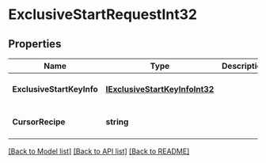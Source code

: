 # ExclusiveStartRequestInt32

## Properties
Name | Type | Description | Notes
------------ | ------------- | ------------- | -------------
**ExclusiveStartKeyInfo** | [**IExclusiveStartKeyInfoInt32**](IExclusiveStartKeyInfo[Int32].md) |  | [optional] [default to null]
**CursorRecipe** | **string** |  | [optional] [default to null]

[[Back to Model list]](../README.md#documentation-for-models) [[Back to API list]](../README.md#documentation-for-api-endpoints) [[Back to README]](../README.md)


